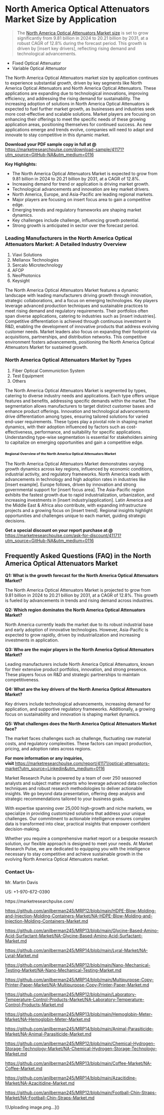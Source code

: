 <h1>North America Optical Attenuators Market&nbsp;Size by Application</h1><blockquote><p>The <a href="https://marketresearchpulse.com/download-sample/41171?utm_source=GitHub-NA&amp;utm_medium=0116">North America Optical Attenuators Market size</a> is set to grow significantly from 9.81 billion in 2024 to 20.21 billion by 2031, at a robust CAGR of 12.8% during the forecast period. This growth is driven by [insert key drivers], reflecting rising demand and technological advancements.</p></blockquote><ul><li>Fixed Optical Attenuator <li> Variable Optical Attenuator</li></ul><p>The North America Optical Attenuators market size by application continues to experience substantial growth, driven by key segments like North America Optical Attenuators and North America Optical Attenuators. These applications are expanding due to technological innovations, improving efficiency, and addressing the rising demand for sustainability. The increasing adoption of solutions in North America Optical Attenuators is expected to fuel further market growth, as businesses and industries seek more cost-effective and scalable solutions. Market players are focusing on enhancing their offerings to meet the specific needs of these growing application areas, positioning themselves for continued success. As new applications emerge and trends evolve, companies will need to adapt and innovate to stay competitive in this dynamic market.</p><p><strong>Download your PDF sample copy in full at @ </strong><a href="https://marketresearchpulse.com/download-sample/41171?utm_source=GitHub-NA&amp;utm_medium=0116">https://marketresearchpulse.com/download-sample/41171?utm_source=GitHub-NA&amp;utm_medium=0116</a></p><p><strong>Key Highlights: </strong></p><ul><li>The North America Optical Attenuators Market is expected to grow from 9.81 billion in 2024 to 20.21 billion by 2031, at a CAGR of 12.8%.</li><li>Increasing demand for trend or application is driving market growth.</li><li>Technological advancements and innovation are key market drivers.</li><li>North America, Europe, and Asia-Pacific are leading regional markets.</li><li>Major players are focusing on insert focus area to gain a competitive edge.</li><li>Emerging trends and regulatory frameworks are shaping market dynamics.</li><li>Key challenges include challenge, influencing growth potential.</li><li>Strong growth is anticipated in sector over the forecast period.</li></ul><h3>Leading Manufacturers in the North America Optical Attenuators Market: A Detailed Industry Overview</h3><ol><li>Viavi Solutions</li><li>Mellanox Technologies</li><li>Sercalo Microtechnology</li><li>AFOP</li><li>NeoPhotonics</li><li>Keysight</li></ol><div class="flex max-w-full flex-col flex-grow"><div class="min-h-8 text-message flex w-full flex-col items-end gap-2 whitespace-normal break-words [.text-message+&amp;]:mt-5" dir="auto" data-message-author-role="assistant" data-message-id="fd8432e4-4910-450d-b182-61b7bfb0a01f" data-message-model-slug="gpt-4o"><div class="flex w-full flex-col gap-1 empty:hidden first:pt-[3px]"><div class="markdown prose w-full break-words dark:prose-invert light"><p>The North America Optical Attenuators Market features a dynamic landscape with leading manufacturers driving growth through innovation, strategic collaborations, and a focus on emerging technologies. Key players leverage advanced production techniques and sustainable practices to meet rising demand and regulatory requirements. Their portfolios often span diverse applications, catering to industries such as [insert industries]. Competitive differentiation is achieved through continuous investment in R&amp;D, enabling the development of innovative products that address evolving customer needs. Market leaders also focus on expanding their footprint via acquisitions, partnerships, and distribution networks. This competitive environment fosters advancements, positioning the North America Optical Attenuators Market for sustained growth.</p></div></div></div></div><h3>North America Optical Attenuators Market by Types</h3><ol><li>Fiber Optical Communiction System <li> Test Equipment <li> Others</li></ol><div class="flex max-w-full flex-col flex-grow"><div class="min-h-8 text-message flex w-full flex-col items-end gap-2 whitespace-normal break-words [.text-message+&amp;]:mt-5" dir="auto" data-message-author-role="assistant" data-message-id="084470be-0bb7-4664-bddf-5156b4f41249" data-message-model-slug="gpt-4o-mini"><div class="flex w-full flex-col gap-1 empty:hidden first:pt-[3px]"><div class="markdown prose w-full break-words dark:prose-invert light"><p>The North America Optical Attenuators Market is segmented by types, catering to diverse industry needs and applications. Each type offers unique features and benefits, addressing specific demands within the market. The segmentation allows manufacturers to target distinct customer bases and enhance product offerings. Innovation and technological advancements drive differentiation among types, ensuring tailored solutions for varied end-user requirements. These types play a pivotal role in shaping market dynamics, with their adoption influenced by factors such as cost-effectiveness, performance, and suitability for specific applications. Understanding type-wise segmentation is essential for stakeholders aiming to capitalize on emerging opportunities and gain a competitive edge.</p></div></div></div></div><h3><span style="font-size: 11px;">Regional Overview of the North America Optical Attenuators Market</span></h3><div class="flex max-w-full flex-col flex-grow"><div class="min-h-8 text-message flex w-full flex-col items-end gap-2 whitespace-normal break-words [.text-message+&amp;]:mt-5" dir="auto" data-message-author-role="assistant" data-message-id="e9038762-ce64-4e30-91c9-9bd413514231" data-message-model-slug="gpt-4o-mini"><div class="flex w-full flex-col gap-1 empty:hidden first:pt-[3px]"><div class="markdown prose w-full break-words dark:prose-invert light"><p>The North America Optical Attenuators Market demonstrates varying growth dynamics across key regions, influenced by economic conditions, industrial activity, and regulatory frameworks. North America leads with advancements in technology and high adoption rates in industries like [insert example]. Europe follows, driven by innovation and strong governmental support for [insert focus area]. The Asia-Pacific region exhibits the fastest growth due to rapid industrialization, urbanization, and increasing investments in [insert industry/application]. Latin America and the Middle East &amp; Africa also contribute, with expanding infrastructure projects and a growing focus on [insert trend]. Regional insights highlight opportunities and challenges unique to each market, guiding strategic decisions.</p></div></div></div></div><p><strong>Get a special discount on your report purchase at @ </strong><a href="https://marketresearchpulse.com/ask-for-discount/41171?utm_source=GitHub-NA&amp;utm_medium=0116">https://marketresearchpulse.com/ask-for-discount/41171?utm_source=GitHub-NA&amp;utm_medium=0116</a></p><h2>Frequently Asked Questions (FAQ) in the North America Optical Attenuators Market</h2><p><strong>Q1: What is the growth forecast for the North America Optical Attenuators Market?</strong></p><p>The North America Optical Attenuators Market is projected to grow from 9.81 billion in 2024 to 20.21 billion by 2031, at a CAGR of 12.8%. This growth is fueled by advancements in trends and rising demand across industries.</p><p><strong>Q2: Which region dominates the North America Optical Attenuators Market?</strong></p><p>North America currently leads the market due to its robust industrial base and early adoption of innovative technologies. However, Asia-Pacific is expected to grow rapidly, driven by industrialization and increasing investments in application.</p><p><strong>Q3: Who are the major players in the North America Optical Attenuators Market?</strong></p><p>Leading manufacturers include North America Optical Attenuators, known for their extensive product portfolios, innovation, and strong presence. These players focus on R&amp;D and strategic partnerships to maintain competitiveness.</p><p><strong>Q4: What are the key drivers of the North America Optical Attenuators Market?</strong></p><p>Key drivers include technological advancements, increasing demand for application, and supportive regulatory frameworks. Additionally, a growing focus on sustainability and innovation is shaping market dynamics.</p><p><strong>Q5: What challenges does the North America Optical Attenuators Market face?</strong></p><p>The market faces challenges such as challenge, fluctuating raw material costs, and regulatory complexities. These factors can impact production, pricing, and adoption rates across regions.</p><p><strong>For more information or any inquiries, visit&nbsp;</strong><a href="https://marketresearchpulse.com/report/41171/optical-attenuators-market?utm_source=Linkedin&utm_medium=0116">https://marketresearchpulse.com/report/41171/optical-attenuators-market?utm_source=Linkedin&utm_medium=0116</a></p><p>Market Research Pulse is powered by a team of over 250 seasoned analysts and subject matter experts who leverage advanced data collection techniques and robust research methodologies to deliver actionable insights. We go beyond data presentation, offering deep analysis and strategic recommendations tailored to your business goals.</p><p>With expertise spanning over 25,000 high-growth and niche markets, we specialize in providing customized solutions that address your unique challenges. Our commitment to actionable intelligence ensures complex data is transformed into clear, practical insights that empower confident decision-making.</p><p>Whether you require a comprehensive market report or a bespoke research solution, our flexible approach is designed to meet your needs. At Market Research Pulse, we are dedicated to equipping you with the intelligence necessary to stay competitive and achieve sustainable growth in the evolving North America Optical Attenuators market.</p><h3><strong>Contact Us-</strong></h3><p>Mr. Martin Davis</p><p>US: +1-970-672-0390</p><p>https://marketresearchpulse.com/</p><p><a href="https://github.com/anilberman245/MRP12/blob/main/HDPE-Blow-Molding-and-Injection-Molding-Containers-Market/NA-HDPE-Blow-Molding-and-Injection-Molding-Containers-Market.md">https://github.com/anilberman245/MRP12/blob/main/HDPE-Blow-Molding-and-Injection-Molding-Containers-Market/NA-HDPE-Blow-Molding-and-Injection-Molding-Containers-Market.md</a></p><p><a href="https://github.com/anilberman245/MRP13/blob/main/Glycine-Based-Amino-Acid-Surfactant-Market/NA-Glycine-Based-Amino-Acid-Surfactant-Market.md">https://github.com/anilberman245/MRP13/blob/main/Glycine-Based-Amino-Acid-Surfactant-Market/NA-Glycine-Based-Amino-Acid-Surfactant-Market.md</a></p><p><a href="https://github.com/anilberman245/MRP14/blob/main/Lyral-Market/NA-Lyral-Market.md">https://github.com/anilberman245/MRP14/blob/main/Lyral-Market/NA-Lyral-Market.md</a></p><p><a href="https://github.com/anilberman245/MRP12/blob/main/Nano-Mechanical-Testing-Market/NA-Nano-Mechanical-Testing-Market.md">https://github.com/anilberman245/MRP12/blob/main/Nano-Mechanical-Testing-Market/NA-Nano-Mechanical-Testing-Market.md</a></p><p><a href="https://github.com/anilberman245/MRP14/blob/main/Multipurpose-Copy-Printer-Paper-Market/NA-Multipurpose-Copy-Printer-Paper-Market.md">https://github.com/anilberman245/MRP14/blob/main/Multipurpose-Copy-Printer-Paper-Market/NA-Multipurpose-Copy-Printer-Paper-Market.md</a></p><p><a href="https://github.com/anilberman245/MRP12/blob/main/Laboratory-Temperature-Control-Products-Market/NA-Laboratory-Temperature-Control-Products-Market.md">https://github.com/anilberman245/MRP12/blob/main/Laboratory-Temperature-Control-Products-Market/NA-Laboratory-Temperature-Control-Products-Market.md</a></p><p><a href="https://github.com/anilberman245/MRP13/blob/main/Hemoglobin-Meter-Market/NA-Hemoglobin-Meter-Market.md">https://github.com/anilberman245/MRP13/blob/main/Hemoglobin-Meter-Market/NA-Hemoglobin-Meter-Market.md</a></p><p><a href="https://github.com/anilberman245/MRP14/blob/main/Animal-Parasiticide-Market/NA-Animal-Parasiticide-Market.md">https://github.com/anilberman245/MRP14/blob/main/Animal-Parasiticide-Market/NA-Animal-Parasiticide-Market.md</a></p><p><a href="https://github.com/anilberman245/MRP12/blob/main/Chemical-Hydrogen-Storage-Technology-Market/NA-Chemical-Hydrogen-Storage-Technology-Market.md">https://github.com/anilberman245/MRP12/blob/main/Chemical-Hydrogen-Storage-Technology-Market/NA-Chemical-Hydrogen-Storage-Technology-Market.md</a></p><p><a href="https://github.com/anilberman245/MRP13/blob/main/Coffee-Market/NA-Coffee-Market.md">https://github.com/anilberman245/MRP13/blob/main/Coffee-Market/NA-Coffee-Market.md</a></p><p><a href="https://github.com/anilberman245/MRP14/blob/main/Azacitidine-Market/NA-Azacitidine-Market.md">https://github.com/anilberman245/MRP14/blob/main/Azacitidine-Market/NA-Azacitidine-Market.md</a></p><p><a href="https://github.com/anilberman245/MRP12/blob/main/Football-Chin-Straps-Market/NA-Football-Chin-Straps-Market.md">https://github.com/anilberman245/MRP12/blob/main/Football-Chin-Straps-Market/NA-Football-Chin-Straps-Market.md</a></p>
![Uploading image.png…]()
